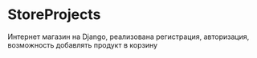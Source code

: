 # StoreProjects
Интернет магазин на Django, реализована регистрация, авторизация, возможность добавлять продукт в корзину
